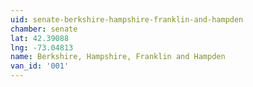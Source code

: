 ```yaml
---
uid: senate-berkshire-hampshire-franklin-and-hampden
chamber: senate
lat: 42.39088
lng: -73.04813
name: Berkshire, Hampshire, Franklin and Hampden
van_id: '001'
---
```

